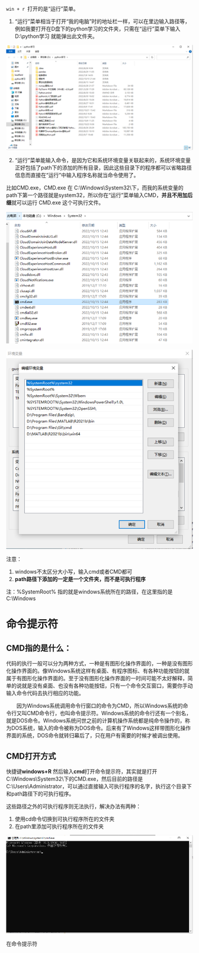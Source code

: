 `win + r `打开的是“运行”菜单。

1. “运行”菜单相当于打开“我的电脑”时的地址栏一样，可以在里边输入路径等，例如我要打开在D盘下的python学习的文件夹，只需在“运行”菜单下输入 D:\python学习 就能弹出此文件夹。

![image-20221023093815660](操作系统学习images/image-20221023093815660.png)

2. “运行”菜单能输入命令，是因为它和系统环境变量关联起来的，系统环境变量正好包括了path下的添加的所有目录，因此这些目录下的程序都可以省略路径信息而直接在“运行”中输入程序名称就当命令使用了。

比如CMD.exe，CMD.exe 在 ‪C:\Windows\System32\下，而我的系统变量的path下第一个路径就是system32，所以你在“运行”菜单输入CMD，**并且不用加后缀**就可以运行 CMD.exe 这个可执行文件。

![image-20221023093001403](操作系统学习images/image-20221023093001403.png)

![image-20221023093143233](操作系统学习images/image-20221023093143233.png)

注意：

1. windows不太区分大小写，输入cmd或者CMD都可
2.  **path路径下添加的一定是一个文件夹，而不是可执行程序**

注：%SystemRoot% 指的就是windows系统所在的路径，在这里指的是 C:\Windows

# 命令提示符

## CMD指的是什么：

​		代码的执行一般可以分为两种方式，一种是有图形化操作界面的，一种是没有图形化操作界面的。像Windows系统这样有桌面、有程序图标、有各种功能按钮的就属于有图形化操作界面的。至于没有图形化操作界面的一时间可能不太好解释，简单的说就是没有桌面、也没有各种功能按钮，只有一个命令交互窗口，需要你手动输入命令代码去执行相应的功能。

  因为Windows系统调用命令行窗口的命令为CMD，所以Windows系统的命令行又叫CMD命令行，也叫命令提示符。Windows系统的命令行还有一个别名，就是DOS命令。Windows系统问世之前的计算机操作系统都是纯命令操作的，称为DOS系统，输入的命令被称为DOS命令。后来有了Windows这样带图形化操作界面的系统，DOS命令就转归幕后了，只在用户有需要的时候才被调出使用。

## CMD打开方式

快捷键**windows+R**   然后输入**cmd**打开命令提示符，其实就是打开 ‪C:\Windows\System32\下的CMD.exe，然后目前的路径是 C:\Users\Administrator，可以通过直接输入可执行程序的名字，执行这个目录下和path路径下的可执行程序。

这些路径之外的可执行程序则无法执行，解决办法有两种：

1. 使用cd命令切换到可执行程序所在的文件夹
2. 在path里添加可执行程序所在的文件夹

![image-20221023095641015](操作系统学习images/image-20221023095641015.png)

在命令提示符